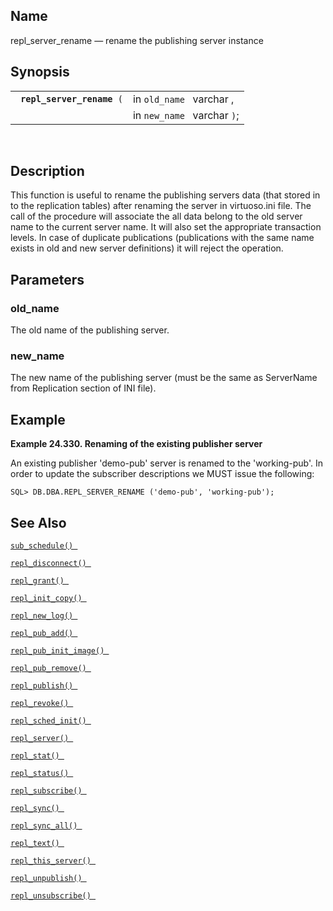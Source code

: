 <div>

<div>

</div>

<div>

## Name

repl_server_rename — rename the publishing server instance

</div>

<div>

## Synopsis

<div>

|                                 |                             |
|---------------------------------|-----------------------------|
| ` `**`repl_server_rename`**` (` | in `old_name ` varchar ,    |
|                                 | in `new_name ` varchar `)`; |

<div>

 

</div>

</div>

</div>

<div>

## Description

This function is useful to rename the publishing servers data (that
stored in to the replication tables) after renaming the server in
virtuoso.ini file. The call of the procedure will associate the all data
belong to the old server name to the current server name. It will also
set the appropriate transaction levels. In case of duplicate
publications (publications with the same name exists in old and new
server definitions) it will reject the operation.

</div>

<div>

## Parameters

<div>

### old_name

The old name of the publishing server.

</div>

<div>

### new_name

The new name of the publishing server (must be the same as ServerName
from Replication section of INI file).

</div>

</div>

<div>

## Example

<div>

**Example 24.330. Renaming of the existing publisher server**

<div>

An existing publisher 'demo-pub' server is renamed to the 'working-pub'.
In order to update the subscriber descriptions we MUST issue the
following:

``` screen
SQL> DB.DBA.REPL_SERVER_RENAME ('demo-pub', 'working-pub');
```

</div>

</div>

  

</div>

<div>

## See Also

<a href="fn_sub_schedule.html" class="link" title="sub_schedule"><code
class="function">sub_schedule() </code></a>

<a href="fn_repl_disconnect.html" class="link"
title="repl_disconnect"><code
class="function">repl_disconnect() </code></a>

<a href="fn_repl_grant.html" class="link" title="REPL_GRANT"><code
class="function">repl_grant() </code></a>

<a href="fn_repl_init_copy.html" class="link"
title="REPL_INIT_COPY"><code
class="function">repl_init_copy() </code></a>

<a href="fn_repl_new_log.html" class="link" title="repl_new_log"><code
class="function">repl_new_log() </code></a>

<a href="fn_repl_pub_add.html" class="link" title="REPL_PUB_ADD"><code
class="function">repl_pub_add() </code></a>

<a href="fn_repl_pub_init_image.html" class="link"
title="REPL_PUB_INIT_IMAGE"><code
class="function">repl_pub_init_image() </code></a>

<a href="fn_repl_pub_remove.html" class="link"
title="REPL_PUB_REMOVE"><code
class="function">repl_pub_remove() </code></a>

<a href="fn_repl_publish.html" class="link" title="REPL_PUBLISH"><code
class="function">repl_publish() </code></a>

<a href="fn_repl_revoke.html" class="link" title="REPL_REVOKE"><code
class="function">repl_revoke() </code></a>

<a href="fn_repl_sched_init.html" class="link"
title="REPL_SCHED_INIT"><code
class="function">repl_sched_init() </code></a>

<a href="fn_repl_server.html" class="link" title="REPL_SERVER"><code
class="function">repl_server() </code></a>

<a href="fn_repl_stat.html" class="link" title="REPL_STAT"><code
class="function">repl_stat() </code></a>

<a href="fn_repl_status.html" class="link" title="repl_status"><code
class="function">repl_status() </code></a>

<a href="fn_repl_subscribe.html" class="link"
title="REPL_SUBSCRIBE"><code
class="function">repl_subscribe() </code></a>

<a href="fn_repl_sync.html" class="link" title="repl_sync"><code
class="function">repl_sync() </code></a>

<a href="fn_repl_sync_all.html" class="link" title="repl_sync_all"><code
class="function">repl_sync_all() </code></a>

<a href="fn_repl_text.html" class="link" title="repl_text"><code
class="function">repl_text() </code></a>

<a href="fn_repl_this_server.html" class="link"
title="repl_this_server"><code
class="function">repl_this_server() </code></a>

<a href="fn_repl_unpublish.html" class="link"
title="REPL_UNPUBLISH"><code
class="function">repl_unpublish() </code></a>

<a href="fn_repl_unsubscribe.html" class="link"
title="REPL_UNSUBSCRIBE"><code
class="function">repl_unsubscribe() </code></a>

</div>

</div>
